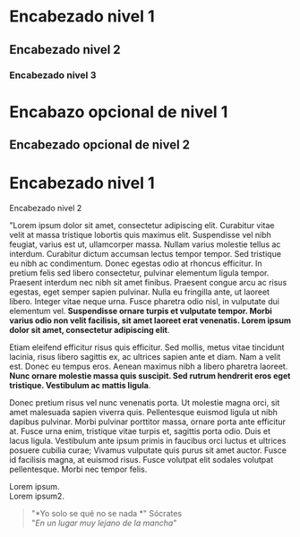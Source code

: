 # Encabezado nivel 1  
## Encabezado nivel 2  
### Encabezado nivel 3  
Encabazo opcional de nivel 1
============================  
Encabezado opcional de nivel 2
-----------------------------  
<h1>Encabezado nivel 1</h1>  
</h2>Encabezado nivel 2</h2>  


"Lorem ipsum dolor sit amet, consectetur adipiscing elit. Curabitur vitae velit at massa tristique lobortis quis maximus elit. Suspendisse vel nibh feugiat, varius est ut, ullamcorper massa. Nullam varius molestie tellus ac interdum. Curabitur dictum accumsan lectus tempor tempor. Sed tristique eu nibh ac condimentum. Donec egestas odio at rhoncus efficitur. In pretium felis sed libero consectetur, pulvinar elementum ligula tempor. Praesent interdum nec nibh sit amet finibus. Praesent congue arcu ac risus egestas, eget semper sapien pulvinar. Nulla eu fringilla ante, ut laoreet libero. Integer vitae neque urna. Fusce pharetra odio nisl, in vulputate dui elementum vel. **Suspendisse ornare turpis et vulputate tempor. Morbi varius odio non velit facilisis, sit amet laoreet erat venenatis. Lorem ipsum dolor sit amet, consectetur adipiscing elit**.

Etiam eleifend efficitur risus quis efficitur. Sed mollis, metus vitae tincidunt lacinia, risus libero sagittis ex, ac ultrices sapien ante et diam. Nam a velit est. Donec eu tempus eros. Aenean maximus nibh a libero pharetra laoreet. __Nunc ornare molestie massa quis suscipit. Sed rutrum hendrerit eros eget tristique. Vestibulum ac mattis ligula__.

Donec pretium risus vel nunc venenatis porta. Ut molestie magna orci, sit amet malesuada sapien viverra quis. Pellentesque euismod ligula ut nibh dapibus pulvinar. Morbi pulvinar porttitor massa, ornare porta ante efficitur at. Fusce urna enim, tristique vitae turpis et, sagittis porta odio. Duis et lacus ligula. Vestibulum ante ipsum primis in faucibus orci luctus et ultrices posuere cubilia curae; Vivamus vulputate quis purus sit amet auctor. Fusce id facilisis magna, at euismod risus. Fusce volutpat elit sodales volutpat pellentesque. Morbi nec tempor felis.

Lorem ipsum.  
Lorem ipsum2.  
> "*Yo solo se qué no se nada *" Sócrates  
> "*En un lugar muy lejano de la mancha*"
